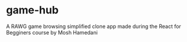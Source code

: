 # game-hub

A RAWG game browsing simplified clone app made during the React for Begginers course by Mosh Hamedani
